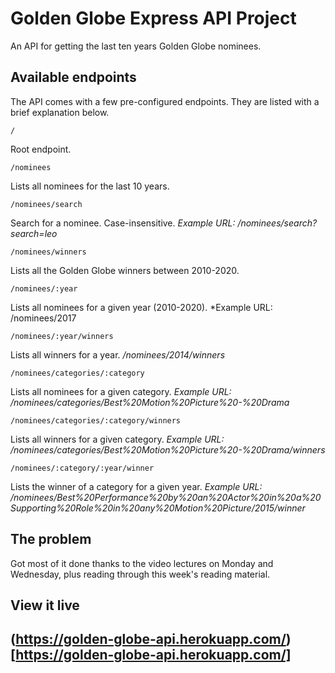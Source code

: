 # Golden Globe Express API Project

An API for getting the last ten years Golden Globe nominees.

## Available endpoints

The API comes with a few pre-configured endpoints. They are listed with a brief explanation below.

` / `

Root endpoint.

` /nominees `

Lists all nominees for the last 10 years.

` /nominees/search `

Search for a nominee. Case-insensitive.
*Example URL: /nominees/search?search=leo*

` /nominees/winners `

Lists all the Golden Globe winners between 2010-2020.

` /nominees/:year `

Lists all nominees for a given year (2010-2020).
*Example URL: /nominees/2017

` /nominees/:year/winners `

Lists all winners for a year.
*/nominees/2014/winners*

` /nominees/categories/:category `

Lists all nominees for a given category.
*Example URL: /nominees/categories/Best%20Motion%20Picture%20-%20Drama*

` /nominees/categories/:category/winners `

Lists all winners for a given category.
*Example URL: /nominees/categories/Best%20Motion%20Picture%20-%20Drama/winners*

` /nominees/:category/:year/winner `

Lists the winner of a category for a given year.
*Example URL: /nominees/Best%20Performance%20by%20an%20Actor%20in%20a%20Supporting%20Role%20in%20any%20Motion%20Picture/2015/winner*


## The problem

Got most of it done thanks to the video lectures on Monday and Wednesday, plus reading through this week's reading material.

## View it live

## (https://golden-globe-api.herokuapp.com/)[https://golden-globe-api.herokuapp.com/]

